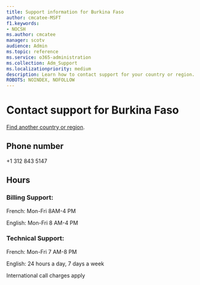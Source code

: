 ```yaml
---                                
title: Support information for Burkina Faso
author: cmcatee-MSFT
f1.keywords:
- NOCSH
ms.author: cmcatee
manager: scotv
audience: Admin
ms.topic: reference
ms.service: o365-administration
ms.collection: Adm_Support
ms.localizationpriority: medium
description: Learn how to contact support for your country or region.
ROBOTS: NOINDEX, NOFOLLOW
---
```


# Contact support for Burkina Faso

[Find another country or region](../get-help-support.md).

## Phone number
+1 312 843 5147

## Hours
### Billing Support:

French: Mon-Fri 8AM-4 PM

English: Mon-Fri 8 AM-4 PM

### Technical Support:

French: Mon-Fri 7 AM-8 PM

English: 24 hours a day, 7 days a week

International call charges apply
